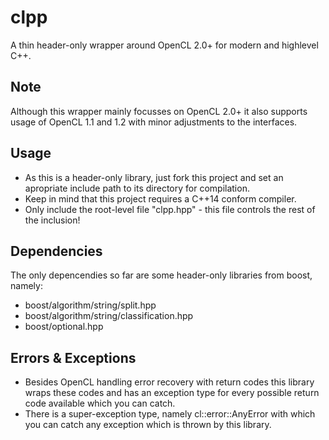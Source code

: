 # clpp
A thin header-only wrapper around OpenCL 2.0+ for modern and highlevel C++.

Note
----

Although this wrapper mainly focusses on OpenCL 2.0+ it also supports usage
of OpenCL 1.1 and 1.2 with minor adjustments to the interfaces.

Usage
-----

- As this is a header-only library, just fork this project and set an apropriate
include path to its directory for compilation.
- Keep in mind that this project requires a C++14 conform compiler.
- Only include the root-level file "clpp.hpp" - this file controls the rest of the inclusion!

Dependencies
------------

The only depencendies so far are some header-only libraries from boost, namely:
- boost/algorithm/string/split.hpp
- boost/algorithm/string/classification.hpp
- boost/optional.hpp

Errors & Exceptions
-------------------

- Besides OpenCL handling error recovery with return codes this library wraps
these codes and has an exception type for every possible return code available
which you can catch.
- There is a super-exception type, namely cl::error::AnyError with which you can
catch any exception which is thrown by this library.
